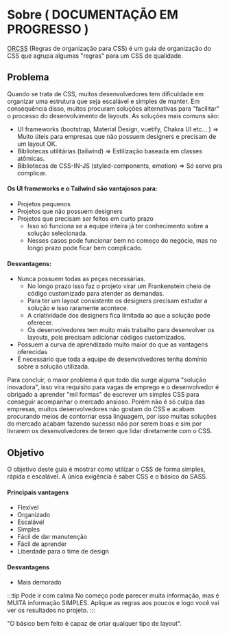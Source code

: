 # Sobre ( DOCUMENTAÇÃO EM PROGRESSO )
<abbr title="Regras de organização para CSS">ORCSS</abbr> (Regras de organização para CSS) é um guia de organização do CSS que agrupa algumas "regras" para um CSS de qualidade.

## Problema
Quando se trata de CSS, muitos desenvolvedores tem dificuldade em organizar uma estrutura que seja escalável e simples de manter. Em consequência disso, muitos procuram soluções alternativas para "facilitar" o processo do desenvolvimento de layouts. As soluções mais comuns são:
* UI frameworks (bootstrap, Material Design, vuetify, Chakra UI etc... ) => Muito úteis para empresas que não possuem designers e precisam de um layout OK.
* Bibliotecas utilitárias (tailwind) => Estilização baseada em classes atômicas.
* Bibliotecas de CSS-IN-JS (styled-components, emotion) => Só serve pra complicar.

#### Os UI frameworks e o Tailwind são vantajosos para:
* Projetos pequenos
* Projetos que não possuem designers
* Projetos que precisam ser feitos em curto prazo
  * Isso só funciona se a equipe inteira já ter conhecimento sobre a solução selecionada.
  * Nesses casos pode funcionar bem no começo do negócio, mas no longo prazo pode ficar bem complicado.
  
#### Desvantagens:
* Nunca possuem todas as peças necessárias. 
  * No longo prazo isso faz o projeto virar um Frankenstein cheio de código customizado para atender as demandas.
  * Para ter um layout consistente os designers precisam estudar a solução e isso raramente acontece. 
  * A criatividade dos designers fica limitada ao que a solução pode oferecer.
  * Os desenvolvedores tem muito mais trabalho para desenvolver os layouts, pois precisam adicionar códigos customizados.
* Possuem a curva de aprendizado muito maior do que as vantagens oferecidas
* É necessário que toda a equipe de desenvolvedores tenha domínio sobre a solução utilizada.

Para concluir, o maior problema é que todo dia surge alguma "solução inovadora", isso vira requisito para vagas de emprego e o desenvolvedor é obrigado a aprender "mil formas" de escrever um simples CSS para conseguir acompanhar o mercado ansioso. Porém não é só culpa das empresas, muitos desenvolvedores não gostam do CSS e acabam procurando meios de contornar essa linguagem, por isso muitas soluções do mercado acabam fazendo sucesso não por serem boas e sim por livrarem os desenvolvedores de terem que lidar diretamente com o CSS.

## Objetivo
O objetivo deste guia é mostrar como utilizar o CSS de forma simples, rápida e escalável. A única exigência é saber CSS e o básico do SASS.  

#### Principais vantagens
- Flexível
- Organizado
- Escalável
- Simples
- Fácil de dar manutenção
- Fácil de aprender
- Liberdade para o time de design

#### Desvantagens
- Mais demorado

:::tip Pode ir com calma
No começo pode parecer muita informação, mas é MUITA informação SIMPLES. Aplique as regras aos poucos e logo você vai ver os resultados no projeto.
:::

"O básico bem feito é capaz de criar qualquer tipo de layout". 